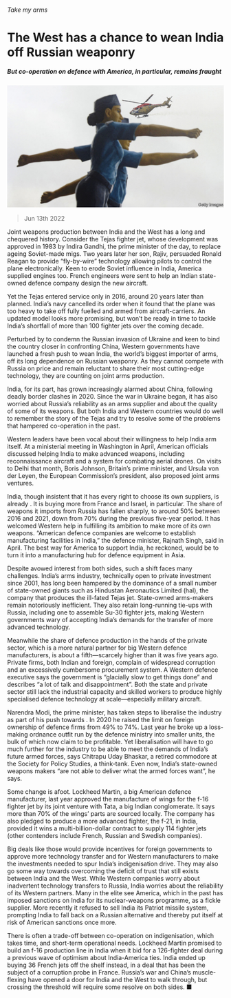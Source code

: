 ###### Take my arms

# The West has a chance to wean India off Russian weaponry 

##### But co-operation on defence with America, in particular, remains fraught 

![image](images/20220618_ASP003.jpg) 

> Jun 13th 2022 

Joint weapons production between India and the West has a long and chequered history. Consider the Tejas fighter jet, whose development was approved in 1983 by Indira Gandhi, the prime minister of the day, to replace ageing Soviet-made migs. Two years later her son, Rajiv, persuaded Ronald Reagan to provide “fly-by-wire” technology allowing pilots to control the plane electronically. Keen to erode Soviet influence in India, America supplied engines too. French engineers were sent to help an Indian state-owned defence company design the new aircraft. 

Yet the Tejas entered service only in 2016, around 20 years later than planned. India’s navy cancelled its order when it found that the plane was too heavy to take off fully fuelled and armed from aircraft-carriers. An updated model looks more promising, but won’t be ready in time to tackle India’s shortfall of more than 100 fighter jets over the coming decade.

Perturbed by  to condemn the Russian invasion of Ukraine and keen to bind the country closer in confronting China, Western governments have launched a fresh push to wean India, the world’s biggest importer of arms, off its long dependence on Russian weaponry. As they cannot compete with Russia on price and remain reluctant to share their most cutting-edge technology, they are counting on joint arms production. 

India, for its part, has grown increasingly alarmed about China, following deadly border clashes in 2020. Since the war in Ukraine began, it has also worried about Russia’s reliability as an arms supplier and about the quality of some of its weapons. But both India and Western countries would do well to remember the story of the Tejas and try to resolve some of the problems that hampered co-operation in the past.

Western leaders have been vocal about their willingness to help India arm itself. At a ministerial meeting in Washington in April, American officials discussed helping India to make advanced weapons, including reconnaissance aircraft and a system for combating aerial drones. On visits to Delhi that month, Boris Johnson, Britain’s prime minister, and Ursula von der Leyen, the European Commission’s president, also proposed joint arms ventures.

India, though insistent that it has every right to choose its own suppliers, is already . It is buying more from France and Israel, in particular. The share of weapons it imports from Russia has fallen sharply, to around 50% between 2016 and 2021, down from 70% during the previous five-year period. It has welcomed Western help in fulfilling its ambition to make more of its own weapons. “American defence companies are welcome to establish manufacturing facilities in India,” the defence minister, Rajnath Singh, said in April. The best way for America to support India, he reckoned, would be to turn it into a manufacturing hub for defence equipment in Asia.

Despite avowed interest from both sides, such a shift faces many challenges. India’s arms industry, technically open to private investment since 2001, has long been hampered by the dominance of a small number of state-owned giants such as Hindustan Aeronautics Limited (hal), the company that produces the ill-fated Tejas jet. State-owned arms-makers remain notoriously inefficient. They also retain long-running tie-ups with Russia, including one to assemble Su-30 fighter jets, making Western governments wary of accepting India’s demands for the transfer of more advanced technology. 

Meanwhile the share of defence production in the hands of the private sector, which is a more natural partner for big Western defence manufacturers, is about a fifth—scarcely higher than it was five years ago. Private firms, both Indian and foreign, complain of widespread corruption and an excessively cumbersome procurement system. A Western defence executive says the government is “glacially slow to get things done” and describes “a lot of talk and disappointment”. Both the state and private sector still lack the industrial capacity and skilled workers to produce highly specialised defence technology at scale—especially military aircraft. 

Narendra Modi, the prime minister, has taken steps to liberalise the industry as part of his push towards . In 2020 he raised the limit on foreign ownership of defence firms from 49% to 74%. Last year he broke up a loss-making ordnance outfit run by the defence ministry into smaller units, the bulk of which now claim to be profitable. Yet liberalisation will have to go much further for the industry to be able to meet the demands of India’s future armed forces, says Chitrapu Uday Bhaskar, a retired commodore at the Society for Policy Studies, a think-tank. Even now, India’s state-owned weapons makers “are not able to deliver what the armed forces want”, he says.

Some change is afoot. Lockheed Martin, a big American defence manufacturer, last year approved the manufacture of wings for the f-16 fighter jet by its joint venture with Tata, a big Indian conglomerate. It says more than 70% of the wings’ parts are sourced locally. The company has also pledged to produce a more advanced fighter, the f-21, in India, provided it wins a multi-billion-dollar contract to supply 114 fighter jets (other contenders include French, Russian and Swedish companies).

Big deals like those would provide incentives for foreign governments to approve more technology transfer and for Western manufacturers to make the investments needed to spur India’s indigenisation drive. They may also go some way towards overcoming the deficit of trust that still exists between India and the West. While Western companies worry about inadvertent technology transfers to Russia, India worries about the reliability of its Western partners. Many in the elite see America, which in the past has imposed sanctions on India for its nuclear-weapons programme, as a fickle supplier. More recently it refused to sell India its Patriot missile system, prompting India to fall back on a Russian alternative and thereby put itself at risk of American sanctions once more. 

There is often a trade-off between co-operation on indigenisation, which takes time, and short-term operational needs. Lockheed Martin promised to build an f-16 production line in India when it bid for a 126-fighter deal during a previous wave of optimism about India-America ties. India ended up buying 36 French jets off the shelf instead, in a deal that has been the subject of a corruption probe in France. Russia’s war and China’s muscle-flexing have opened a door for India and the West to walk through, but crossing the threshold will require some resolve on both sides. ■



